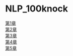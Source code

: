# NLP_100knock

<a href="https://colab.research.google.com/drive/1DyQlIgFFyJioe_Bi4OPx_2yMWAFihoM9?usp=sharing">第1章</a> <br>
<a href="https://colab.research.google.com/drive/1Gh_wQvFlOb3MBtnEJ86ZpLrYpv5bf9We?usp=sharing">第2章</a> <br>
<a href="https://colab.research.google.com/drive/1-YR3TB1DuCY40jZV5zutX2qKFGgRo-VC?usp=sharing">第3章</a> <br>
<a href="https://colab.research.google.com/drive/1CE7qs-yc42AeBUYiUh1ZrnJDDaWn-Ip6?usp=sharing">第4章</a> <br>
<a href="https://colab.research.google.com/drive/1cuJ0mfrtvv4dJK3dpLECCQsLfRVLyXwF?usp=sharing">第5章</a>

